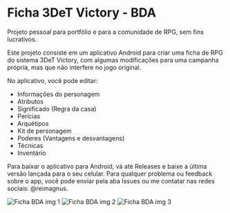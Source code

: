 # Ficha 3DeT Victory - BDA

Projeto pessoal para portfólio e para a comunidade de RPG, sem fins lucrativos.

Este projeto consiste em um aplicativo Android para criar uma ficha de RPG do sistema 3DeT Victory, com algumas modificações para uma campanha própria, mas que não interfere no jogo original.

No aplicativo, você pode editar:
- Informações do personagem
- Atributos
- Significado (Regra da casa)
- Perícias
- Arquétipos
- Kit de personagem
- Poderes (Vantagens e desvantagens)
- Técnicas
- Inventário

Para baixar o aplicativo para Android, vá até Releases e baixe a última versão lançada para o seu celular. Para qualquer problema ou feedback sobre o app, você pode enviar pela aba Issues ou me contatar nas redes sociais: @reimagnus.


![Ficha BDA img 1](https://github.com/user-attachments/assets/04b973c4-8378-48cb-b680-14f31c197253)
![Ficha BDA img 2](https://github.com/user-attachments/assets/54a7ecc9-b9c5-41f6-bdd3-9fa300091ad6)
![Ficha BDA img 3](https://github.com/user-attachments/assets/385baf9a-6f48-4377-bc5f-a40347d55472)
